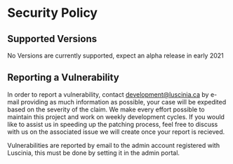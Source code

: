 # Security Policy

## Supported Versions

No Versions are currently supported, expect an alpha release in early 2021

## Reporting a Vulnerability

In order to report a vulnerability, contact development@luscinia.ca by e-mail providing as much information as possible, your case will be expedited based on the severity of the claim.
We make every effort possible to maintain this project and work on weekly development cycles.
If you would like to assist us in speeding up the patching process, feel free to discuss with us on the associated issue we will create once your report is recieved.

Vulnerabilities are reported by email to the admin account registered with Luscinia, this must be done by setting it in the admin portal.
